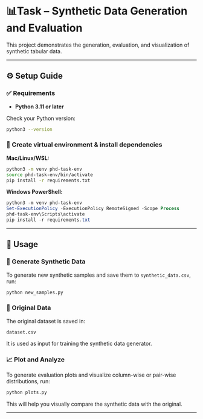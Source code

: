 # 📊Task – Synthetic Data Generation and Evaluation

This project demonstrates the generation, evaluation, and visualization of synthetic tabular data.

---

## ⚙️ Setup Guide

### ✅ Requirements

- **Python 3.11 or later**

Check your Python version:

```bash
python3 --version
```

### 🐍 Create virtual environment & install dependencies

**Mac/Linux/WSL:**

```bash
python3 -m venv phd-task-env
source phd-task-env/bin/activate
pip install -r requirements.txt
```

**Windows PowerShell:**

```powershell
python3 -m venv phd-task-env
Set-ExecutionPolicy -ExecutionPolicy RemoteSigned -Scope Process
phd-task-env\Scripts\activate
pip install -r requirements.txt
```

---

## 🚀 Usage

### 🔄 Generate Synthetic Data

To generate new synthetic samples and save them to `synthetic_data.csv`, run:

```bash
python new_samples.py
```

### 📁 Original Data

The original dataset is saved in:

```
dataset.csv
```

It is used as input for training the synthetic data generator.

### 📈 Plot and Analyze

To generate evaluation plots and visualize column-wise or pair-wise distributions, run:

```bash
python plots.py
```

This will help you visually compare the synthetic data with the original.

---


